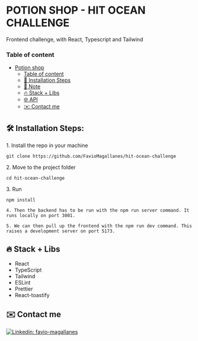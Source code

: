 # POTION SHOP - HIT OCEAN CHALLENGE

Frontend challenge, with React, Typescript and Tailwind

### Table of content

- [Potion shop](#potionshop)
  - [Table of content](#table-of-content)
  - [🚀 Installation Steps](#-installation-steps)
  - [🚩 Note](#-note)
  - [🔥 Stack + Libs](#-stack--libs)
  - [🌐 API](#-weather-api)
  - [✉️ Contact me](#️-contact-me)

<h2>🛠️ Installation Steps:</h2>

<p>1. Install the repo in your machine</p>

`git clone https://github.com/FavioMagallanes/hit-ocean-challenge`

<p>2. Move to the project folder</p>

`cd hit-ocean-challenge`

<p>3. Run</p>

`npm install`

`4. Then the backend has to be run with the npm run server command. It runs locally on port 3001.`

`5. We can then pull up the frontend with the npm run dev command. This raises a development server on port 5173.`

## 🔥 Stack + Libs

- React
- TypeScript
- Tailwind
- ESLint
- Prettier
- React-toastify

## ✉️ Contact me

[![Linkedin: favio-magallanes](https://img.shields.io/badge/-favio-magallanes-blue?style=for-the-badge&logo=Linkedin&logoColor=white&logoWidth=50&link=https://www.linkedin.com/in/favio-magallanes/)](https://www.linkedin.com/in/favio-magallanes/)
